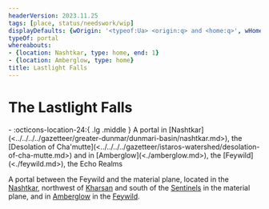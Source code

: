 ```yaml
---
headerVersion: 2023.11.25
tags: [place, status/needswork/wip]
displayDefaults: {wOrigin: '<typeof:Ua> <origin:q> and <home:q>', wHome: ''}
typeOf: portal
whereabouts:
- {location: Nashtkar, type: home, end: 1}
- {location: Amberglow, type: home}
title: Lastlight Falls
---
```

# The Lastlight Falls
<div class="grid cards ext-narrow-margin ext-one-column" markdown>
-   :octicons-location-24:{ .lg .middle } A portal in [Nashtkar](<../../../../gazetteer/greater-dunmar/dunmari-basin/nashtkar.md>), the [Desolation of Cha'mutte](<../../../../gazetteer/istaros-watershed/desolation-of-cha-mutte.md>) and in [Amberglow](<./amberglow.md>), the [Feywild](<./feywild.md>), the Echo Realms  
</div>


A portal between the Feywild and the material plane, located in the [Nashtkar](<../../../../gazetteer/greater-dunmar/dunmari-basin/nashtkar.md>), northwest of [Kharsan](<../../../../gazetteer/greater-dunmar/dunmari-basin/kharsan.md>) and south of the [Sentinels](<../../../../gazetteer/sentinel-range/sentinel-range.md>) in the material plane, and in [Amberglow](<./amberglow.md>) in the [Feywild](<./feywild.md>). 
